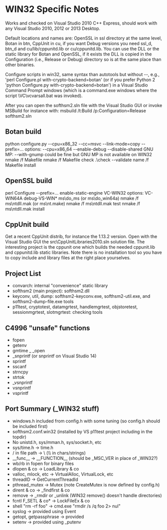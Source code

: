 # WIN32 Specific Notes

Works and checked on Visual Studio 2010 C++ Express, should work with any
Visual Studio 2010, 2012 or 2013 Desktop.

Default locations and names are:
OpenSSL in ssl directory at the same level, Botan in btn, CppUnit in cu,
if you want Debug versions you need ssl_d, btn_d and cu/lib/cppunitd.lib
or cu/cppunitd.lib. You can use the DLL or the static library for
Botan and OpenSSL, if it exists the DLL is copied in the Configuration
(i.e., Release or Debug) directory so is at the same place than
other binaries.

Configure scripts in win32, same syntax than autotools but without --,
e.g., 'perl Configure.pl with-crypto-backend=botan' (or if you prefer
Python 2 'python Configure.py with-crypto-backend=botan') in a
Visual Studio Command Prompt windows (which is a command.exe windows
where the script <VS>\VC\vcvarsall.bat was invoked).

After you can open the softhsm2.sln file with the Visual Studio GUI
or invoke MSBuild for instance with:
msbuild /t:Build /p:Configuration=Release softhsm2.sln

## Botan build

python configure.py --cpu=x86_32 --cc=msvc --link-mode=copy --prefix=...
 options: --cpu=x86_64 --enable-debug --disable-shared
 GNU MP: --with-gnump could be fine but GNU MP is not available on WIN32
nmake /f Makefile
nmake /f Makefile check
.\check --validate
name /f Makefile install

## OpenSSL build

perl Configure --prefix=... enable-static-engine VC-WIN32
 options: VC-WIN64A debug-VS-WIN*
ms\do_ms (or ms\do_win64a)
nmake /f ms\ntdll.mak (or ms\nt.make)
nmake /f ms\ntdll.mak test
nmake /f ms\ntdll.mak install

## CppUnit build

Get a recent CppUnit distrib, for instance the 1.13.2 version.
Open with the Visual Studio GUI the src\CppUnitLibraries2010.sln solution file.
The interesting project is the cppunit one which builds the needed
cppunit.lib and cppunitd.lib static libraries. Note there is no installation
tool so you have to copy include and library files at the right place
yourselves.

## Project List

- convarch: internal "convenience" static library
- softhsm2 (main project): softhsm2.dll
- keyconv, util, dump: softhsm2-keyconv.exe, softhsm2-util.exe, and
 softhsm2-dump-file.exe tools
- p11test, cryptotest, datamgrtest, handlemgrtest, objstoretest,
  sessionmgrtest, slotmgrtest: checking tools

## C4996 "unsafe" functions

- fopen
- getenv
- gmtime
_ _open
- _snprintf (or snprintf on Visual Studio 14)
- sprintf
- sscanf
- strncpy
- strtok
- _vsnprintf
- vsnprintf
- vsprintf

## Port Summary (_WIN32 stuff)

- windows.h included from config.h with some tuning (so config.h should be
  included first)
- softhsm2.conf.win32 (installed by VS p11test project including in the topdir)
- No unistd.h, sys/mman.h, sys/socket.h, etc
- sys/time.h -> time.h
- / in file path -> \ (\\\\ in chars/strings)
- \_\_func\_\_ -> \_\_FUNCTION\_\_ (should be _MSC_VER in place of _WIN32?)
- wb/rb in fopen for binary files
- dlopen & co -> LoadLibrary & co
- valloc, mlock, etc -> VirtualAlloc, VirtualLock, etc
- threadID -> GetCurrentThreadId
- pthread_mutex -> Mutex (note CreateMutex is now defined by config.h)
- dirent & co -> _findfirst & co
- remove -> _rmdir or _unlink (WIN32 remove() doesn't handle directories)
- fcntl F_SETL & co* -> LockFileEx & co
- shell "rm -rf foo" -> cmd.exe "rmdir /s /q foo 2> nul"
- syslog -> provided using Event
- getopt, getpassphrase -> provided
- setenv -> provided using _putenv
